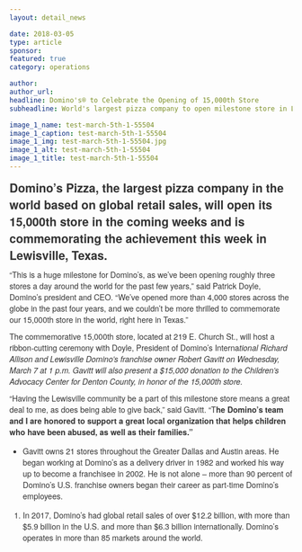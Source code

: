 ```yaml
---
layout: detail_news

date: 2018-03-05
type: article
sponsor:
featured: true
category: operations        

author:  
author_url: 
headline: Domino's® to Celebrate the Opening of 15,000th Store
subheadline: World's largest pizza company to open milestone store in Lewisville, Texas

image_1_name: test-march-5th-1-55504
image_1_caption: test-march-5th-1-55504
image_1_img: test-march-5th-1-55504.jpg
image_1_alt: test-march-5th-1-55504
image_1_title: test-march-5th-1-55504
---
```

<h2 style="box-sizing: border-box; margin: 0px 0px 10px; padding: 0px; border: 0px; font-family: 'Helvetica Neue', Helvetica, Arial, sans-serif; font-stretch: inherit; line-height: inherit; vertical-align: ba<!--more-->seline; color: #333333;">Domino&rsquo;s Pizza, the largest pizza company in the world based on global retail sales, will open its 15,000th store in the coming weeks and is commemorating the achievement this week in Lewisville, Texas.</h2>
<p style="box-sizing: border-box; margin: 0px 0px 10px; padding: 0px; border: 0px; font-family: 'Helvetica Neue', Helvetica, Arial, sans-serif; font-stretch: inherit; line-height: inherit; vertical-align: baseline; color: #333333;">&ldquo;This is a huge milestone for Domino&rsquo;s, as we&rsquo;ve been opening roughly three stores a day around the world for the past few years,&rdquo; said Patrick Doyle, Domino&rsquo;s president and CEO. &ldquo;We&rsquo;ve opened more than 4,000 stores across the globe in the past four years, and we couldn&rsquo;t be more thrilled to commemorate our 15,000th store in the world, right here in Texas.&rdquo;</p>
<p style="box-sizing: border-box; margin: 0px 0px 10px; padding: 0px; border: 0px; font-family: 'Helvetica Neue', Helvetica, Arial, sans-serif; font-stretch: inherit; line-height: inherit; vertical-align: baseline; color: #333333;">The commemorative 15,000th store, located at 219 E. Church St., will host a ribbon-cutting ceremony with Doyle, President of Domino&rsquo;s Interna<em>tional Richard Allison and Lewisville Domino&rsquo;s franchise owner Robert Gavitt on Wednesday, March 7 at 1 p.m. Gavitt will also present a $15,000 donation to the Children&rsquo;s Advocacy Center for Denton County, in honor of the 15,000th store.</em></p>
<p style="box-sizing: border-box; margin: 0px 0px 10px; padding: 0px; border: 0px; font-family: 'Helvetica Neue', Helvetica, Arial, sans-serif; font-stretch: inherit; line-height: inherit; vertical-align: baseline; color: #333333;">&ldquo;Having the Lewisville community be a part of this milestone store means a great deal to me, as does being able to give back,&rdquo; said Gavitt. &ldquo;T<strong>he Domino&rsquo;s team and I are honored to support a great local organization that helps children who have been abused, as well as their families.&rdquo;</strong></p>
<ul>
<li style="box-sizing: border-box; border: 0px; font-family: 'Helvetica Neue', Helvetica, Arial, sans-serif; font-stretch: inherit; line-height: inherit; vertical-align: baseline; color: #333333;">Gavitt owns 21 stores throughout the Greater Dallas and Austin areas. He began working at Domino&rsquo;s as a delivery driver in 1982 and worked his way up to become a franchisee in 2002. He is not alone &ndash; more than 90 percent of Domino&rsquo;s U.S. franchise owners began their career as part-time Domino&rsquo;s employees.</li>
</ul>
<ol>
<li style="box-sizing: border-box; border: 0px; font-family: 'Helvetica Neue', Helvetica, Arial, sans-serif; font-stretch: inherit; line-height: inherit; vertical-align: baseline; color: #333333;">In 2017, Domino&rsquo;s had global retail sales of over $12.2 billion, with more than $5.9 billion in the U.S. and more than $6.3 billion internationally. Domino&rsquo;s operates in more than 85 markets around the world.</li>
</ol>